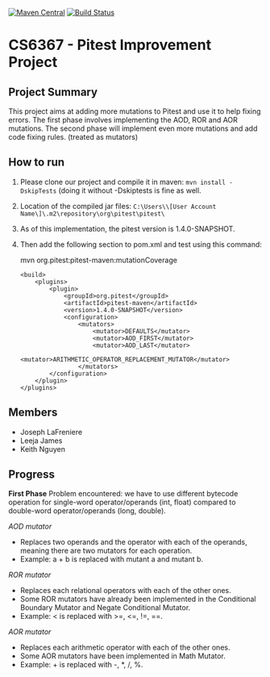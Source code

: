 
[![Maven Central](https://maven-badges.herokuapp.com/maven-central/org.pitest/pitest/badge.svg?style=flat)](https://maven-badges.herokuapp.com/maven-central/org.pitest/pitest)
[![Build Status](https://travis-ci.org/hcoles/pitest.png?branch=master)](https://travis-ci.org/hcoles/pitest)
# CS6367 - Pitest Improvement Project

## Project Summary

This project aims at adding more mutations to Pitest and use it to help fixing errors. The first phase involves implementing the AOD, ROR and AOR mutations. The second phase will implement even more mutations and add code fixing rules. (treated as mutators) 

## How to run

 1. Please clone our project and compile it in maven: `mvn install -DskipTests` (doing it without -Dskiptests is fine as well.
 2. Location of the compiled jar files: `C:\Users\\[User Account Name\]\.m2\repository\org\pitest\pitest\`
 3. As of this implementation, the pitest version is 1.4.0-SNAPSHOT.
 4. Then add the following section to pom.xml and test using this command:
 
    mvn org.pitest:pitest-maven:mutationCoverage
    

    	<build>
	    	<plugins>
		    	<plugin>
					<groupId>org.pitest</groupId>
					<artifactId>pitest-maven</artifactId>
					<version>1.4.0-SNAPSHOT</version>
					<configuration>
						<mutators>
							<mutator>DEFAULTS</mutator>
							<mutator>AOD_FIRST</mutator>
							<mutator>AOD_LAST</mutator>
							<mutator>ARITHMETIC_OPERATOR_REPLACEMENT_MUTATOR</mutator>
						</mutators>
				</configuration>
			</plugin>
		</plugins>
	</build>


## Members
 - Joseph LaFreniere 
 - Leeja James 
 - Keith Nguyen

## Progress
**First Phase**
 Problem encountered: we have to use different bytecode operation for single-word operator/operands (int, float) compared to double-word operator/operands (long, double).
 
*AOD mutator*
 - Replaces two operands and the operator with each of the operands, meaning there are two mutators for each operation.
 - Example: a + b is replaced with mutant a and mutant b. 


*ROR mutator*
 - Replaces each relational operators with each of the other ones.
 - Some ROR mutators have already been implemented in the Conditional Boundary Mutator and Negate Conditional Mutator.
 - Example: < is replaced with >=, <=, !=, ==.

 *AOR mutator*
 - Replaces each arithmetic operator with each of the other ones.
 - Some AOR mutators have been implemented in Math Mutator. 
 - Example: + is replaced with -, *, /, %.

